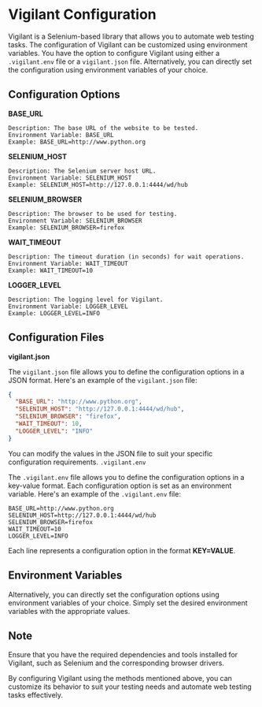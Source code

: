 # Vigilant Configuration

Vigilant is a Selenium-based library that allows you to automate web testing tasks. The configuration of Vigilant can be
customized using environment variables. You have the option to configure Vigilant using either a `.vigilant.env` file or
a `vigilant.json` file. Alternatively, you can directly set the configuration using environment variables of your choice.

## Configuration Options
**BASE_URL**

    Description: The base URL of the website to be tested.
    Environment Variable: BASE_URL
    Example: BASE_URL=http://www.python.org

**SELENIUM_HOST**

    Description: The Selenium server host URL.
    Environment Variable: SELENIUM_HOST
    Example: SELENIUM_HOST=http://127.0.0.1:4444/wd/hub

**SELENIUM_BROWSER**

    Description: The browser to be used for testing.
    Environment Variable: SELENIUM_BROWSER
    Example: SELENIUM_BROWSER=firefox

**WAIT_TIMEOUT**

    Description: The timeout duration (in seconds) for wait operations.
    Environment Variable: WAIT_TIMEOUT
    Example: WAIT_TIMEOUT=10

**LOGGER_LEVEL**

    Description: The logging level for Vigilant.
    Environment Variable: LOGGER_LEVEL
    Example: LOGGER_LEVEL=INFO

## Configuration Files
**vigilant.json**

The `vigilant.json` file allows you to define the configuration options in a JSON format. Here's an example of the 
`vigilant.json` file:
```json
{
  "BASE_URL": "http://www.python.org",
  "SELENIUM_HOST": "http://127.0.0.1:4444/wd/hub",
  "SELENIUM_BROWSER": "firefox",
  "WAIT_TIMEOUT": 10,
  "LOGGER_LEVEL": "INFO"
}
```

You can modify the values in the JSON file to suit your specific configuration requirements.
`.vigilant.env`

The `.vigilant.env` file allows you to define the configuration options in a key-value format. Each configuration option
is set as an environment variable. Here's an example of the `.vigilant.env` file:
```shell
BASE_URL=http://www.python.org
SELENIUM_HOST=http://127.0.0.1:4444/wd/hub
SELENIUM_BROWSER=firefox
WAIT_TIMEOUT=10
LOGGER_LEVEL=INFO

```
Each line represents a configuration option in the format **KEY=VALUE**.

## Environment Variables

Alternatively, you can directly set the configuration options using environment variables of your choice. Simply set the desired environment variables with the appropriate values.

## Note

Ensure that you have the required dependencies and tools installed for Vigilant, such as Selenium and the corresponding browser drivers.

By configuring Vigilant using the methods mentioned above, you can customize its behavior to suit your testing needs and automate web testing tasks effectively.
